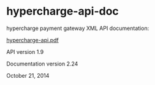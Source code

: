 hypercharge-api-doc
===================

hypercharge payment gateway XML API documentation:

[hypercharge-api.pdf](hypercharge-api.pdf?raw=true)

API version 1.9

Documentation version 2.24

October 21, 2014
